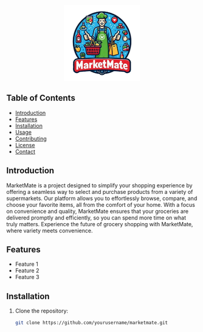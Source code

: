 

<div align="center">
  <img src="/readmeimages/Logo.png" alt="MarketMate Logo" width="200">
</div>

## Table of Contents
- [Introduction](#introduction)
- [Features](#features)
- [Installation](#installation)
- [Usage](#usage)
- [Contributing](#contributing)
- [License](#license)
- [Contact](#contact)

## Introduction
MarketMate is a project designed to simplify your shopping experience by offering a seamless way to select and purchase products from a variety of supermarkets. Our platform allows you to effortlessly browse, compare, and choose your favorite items, all from the comfort of your home. With a focus on convenience and quality, MarketMate ensures that your groceries are delivered promptly and efficiently, so you can spend more time on what truly matters. Experience the future of grocery shopping with MarketMate, where variety meets convenience.


## Features
- Feature 1
- Feature 2
- Feature 3

## Installation
1. Clone the repository:
   ```bash
   git clone https://github.com/yourusername/marketmate.git
